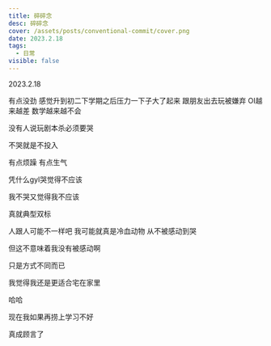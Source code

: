 ```yaml
---
title: 碎碎念
desc: 碎碎念
cover: /assets/posts/conventional-commit/cover.png
date: 2023.2.18
tags:
  - 日常
visible: false
---
```


2023.2.18

有点没劲 感觉升到初二下学期之后压力一下子大了起来 跟朋友出去玩被嫌弃 OI越来越差 数学越来越不会

没有人说玩剧本杀必须要哭

不哭就是不投入

有点烦躁 有点生气

凭什么gyl哭觉得不应该

我不哭又觉得我不应该

真就典型双标

人跟人可能不一样吧 我可能就真是冷血动物 从不被感动到哭

但这不意味着我没有被感动啊

只是方式不同而已

我觉得我还是更适合宅在家里

哈哈

现在我如果再捞上学习不好

真成顾言了